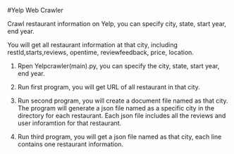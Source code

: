 #Yelp Web Crawler

Crawl restaurant information on Yelp, you can specify city, state, start year, end year.

You will get all restaurant information at that city, including restId,starts,reviews, opentime, reviewfeedback, price, location.


1. Rpen Yelpcrawler(main).py, you can specify the city, state, start year, end year.

2. Run first program, you will get URL of all restaurant in that city.
3. Run second program, you will create a document file named as that city. The program will generate a json file named as a specific city in the directory for each restaurant. Each json file includes all the reviews and user inforamtion for that restaurant.
4. Run third program, you will get a json file named as that city, each line contains one restaurant information.




